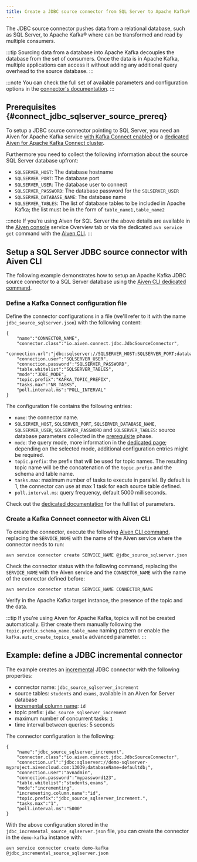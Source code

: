 ```yaml
---
title: Create a JDBC source connector from SQL Server to Apache Kafka®
---
```


The JDBC source connector pushes data from a relational database, such
as SQL Server, to Apache Kafka® where can be transformed and read by
multiple consumers.

:::tip
Sourcing data from a database into Apache Kafka decouples the database
from the set of consumers. Once the data is in Apache Kafka, multiple
applications can access it without adding any additional query overhead
to the source database.
:::

:::note
You can check the full set of available parameters and configuration
options in the [connector\'s
documentation](https://github.com/aiven/aiven-kafka-connect-jdbc/blob/master/docs/source-connector.md).
:::

## Prerequisites {#connect_jdbc_sqlserver_source_prereq}

To setup a JDBC source connector pointing to SQL Server, you need an
Aiven for Apache Kafka service
[with Kafka Connect enabled](enable-connect) or a
[dedicated Aiven for Apache Kafka Connect cluster](/docs/products/kafka/kafka-connect/get-started#apache_kafka_connect_dedicated_cluster).

Furthermore you need to collect the following information about the
source SQL Server database upfront:

-   `SQLSERVER_HOST`: The database hostname
-   `SQLSERVER_PORT`: The database port
-   `SQLSERVER_USER`: The database user to connect
-   `SQLSERVER_PASSWORD`: The database password for the `SQLSERVER_USER`
-   `SQLSERVER_DATABASE_NAME`: The database name
-   `SQLSERVER_TABLES`: The list of database tables to be included in
    Apache Kafka; the list must be in the form of
    `table_name1,table_name2`

:::note
If you\'re using Aiven for SQL Server the above details are available in
the [Aiven console](https://console.aiven.io/) service Overview tab or
via the dedicated `avn service get` command with the
[Aiven CLI](/docs/tools/cli/service#avn_service_get).
:::

## Setup a SQL Server JDBC source connector with Aiven CLI

The following example demonstrates how to setup an Apache Kafka JDBC
source connector to a SQL Server database using the
[Aiven CLI dedicated command](/docs/tools/cli/service/connector#avn_service_connector_create).

### Define a Kafka Connect configuration file

Define the connector configurations in a file (we\'ll refer to it with
the name `jdbc_source_sqlserver.json`) with the following content:

``` 
{
    "name":"CONNECTOR_NAME",
    "connector.class":"io.aiven.connect.jdbc.JdbcSourceConnector",
    "connection.url":"jdbc:sqlserver://SQLSERVER_HOST:SQLSERVER_PORT;databaseName=SQLSERVER_DATABASE_NAME;",
    "connection.user":"SQLSERVER_USER",
    "connection.password":"SQLSERVER_PASSWORD",
    "table.whitelist":"SQLSERVER_TABLES",
    "mode":"JDBC_MODE",
    "topic.prefix":"KAFKA_TOPIC_PREFIX",
    "tasks.max":"NR_TASKS",
    "poll.interval.ms":"POLL_INTERVAL"
}
```

The configuration file contains the following entries:

-   `name`: the connector name.
-   `SQLSERVER_HOST`, `SQLSERVER_PORT`, `SQLSERVER_DATABASE_NAME`,
    `SQLSERVER_USER`, `SQLSERVER_PASSWORD` and `SQLSERVER_TABLES`:
    source database parameters collected in the
    [prerequisite](/docs/products/kafka/kafka-connect/howto/jdbc-source-connector-sql-server#connect_jdbc_sqlserver_source_prereq) phase.
-   `mode`: the query mode, more information in the
    [dedicated page](../concepts/jdbc-source-modes); depending on the selected mode, additional
    configuration entries might be required.
-   `topic.prefix`: the prefix that will be used for topic names. The
    resulting topic name will be the concatenation of the `topic.prefix`
    and the schema and table name.
-   `tasks.max`: maximum number of tasks to execute in parallel. By
    default is 1, the connector can use at max 1 task for each source
    table defined.
-   `poll.interval.ms`: query frequency, default 5000 milliseconds.

Check out the [dedicated
documentation](https://github.com/aiven/jdbc-connector-for-apache-kafka/blob/master/docs/source-connector-config-options.rst)
for the full list of parameters.

### Create a Kafka Connect connector with Aiven CLI

To create the connector, execute the following
[Aiven CLI command](/docs/tools/cli/service/connector#avn_service_connector_create), replacing the `SERVICE_NAME` with the name of the Aiven
service where the connector needs to run:

``` 
avn service connector create SERVICE_NAME @jdbc_source_sqlserver.json
```

Check the connector status with the following command, replacing the
`SERVICE_NAME` with the Aiven service and the `CONNECTOR_NAME` with the
name of the connector defined before:

``` 
avn service connector status SERVICE_NAME CONNECTOR_NAME
```

Verify in the Apache Kafka target instance, the presence of the topic
and the data.

:::tip
If you\'re using Aiven for Apache Kafka, topics will not be created
automatically. Either create them manually following the
`topic.prefix.schema_name.table_name` naming pattern or enable the
`kafka.auto_create_topics_enable` advanced parameter.
:::

## Example: define a JDBC incremental connector

The example creates an
[incremental](../concepts/jdbc-source-modes) JDBC connector with the following properties:

-   connector name: `jdbc_source_sqlserver_increment`
-   source tables: `students` and `exams`, available in an Aiven for
    Server database
-   [incremental column name](../concepts/jdbc-source-modes): `id`
-   topic prefix: `jdbc_source_sqlserver_increment`
-   maximum number of concurrent tasks: `1`
-   time interval between queries: 5 seconds

The connector configuration is the following:

``` 
{
    "name":"jdbc_source_sqlserver_increment",
    "connector.class":"io.aiven.connect.jdbc.JdbcSourceConnector",
    "connection.url":"jdbc:sqlserver://demo-sqlserver-myproject.aivencloud.com:13039;databaseName=defaultdb;",
    "connection.user":"avnadmin",
    "connection.password":"mypassword123",
    "table.whitelist":"students,exams",
    "mode":"incrementing",
    "incrementing.column.name":"id",
    "topic.prefix":"jdbc_source_sqlserver_increment.",
    "tasks.max":"1",
    "poll.interval.ms":"5000"
}
```

With the above configuration stored in the
`jdbc_incremental_source_sqlserver.json` file, you can create the
connector in the `demo-kafka` instance with:

``` 
avn service connector create demo-kafka @jdbc_incremental_source_sqlserver.json
```
